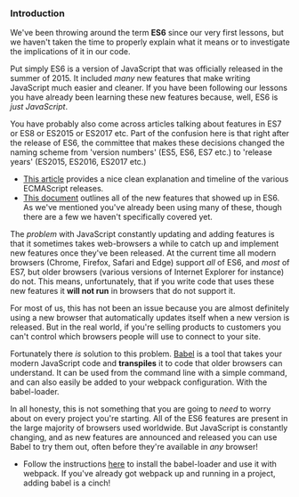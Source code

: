 ### Introduction
We've been throwing around the term __ES6__ since our very first lessons, but we haven't taken the time to properly explain what it means or to investigate the implications of it in our code.

Put simply ES6 is a version of JavaScript that was officially released in the summer of 2015.  It included _many_ new features that make writing JavaScript much easier and cleaner.  If you have been following our lessons you have already been learning these new features because, well, ES6 is _just JavaScript_.

You have probably also come across articles talking about features in ES7 or ES8 or ES2015 or ES2017 etc.  Part of the confusion here is that right after the release of ES6, the committee that makes these decisions changed the naming scheme from 'version numbers' (ES5, ES6, ES7 etc.) to 'release years' (ES2015, ES2016, ES2017 etc.)

- [This article](https://codeburst.io/javascript-wtf-is-es6-es8-es-2017-ecmascript-dca859e4821c) provides a nice clean explanation and timeline of the various ECMAScript releases.
- [This document](https://github.com/lukehoban/es6features) outlines all of the new features that showed up in ES6.  As we've mentioned you've already been using many of these, though there are a few we haven't specifically covered yet.

The _problem_ with JavaScript constantly updating and adding features is that it sometimes takes web-browsers a while to catch up and implement new features once they've been released.  At the current time all modern browsers (Chrome, Firefox, Safari and Edge) support _all_ of ES6, and _most_ of ES7, but older browsers (various versions of Internet Explorer for instance) do not.  This means, unfortunately, that if you write code that uses these new features it __will not run__ in browsers that do not support it.

For most of us, this has not been an issue because you are almost definitely using a new browser that automatically updates itself when a new version is released. But in the real world, if you're selling products to customers you can't control which browsers people will use to connect to your site.

Fortunately there _is_ solution to this problem. [Babel](http://babeljs.io/) is a tool that takes your modern JavaScript code and __transpiles__ it to code that older browsers can understand.  It can be used from the command line with a simple command, and can also easily be added to your webpack configuration. With the babel-loader.

In all honesty, this is not something that you are going to _need_ to worry about on every project you're starting.  All of the ES6 features are present in the large majority of browsers used worldwide.  But JavaScript is constantly changing, and as new features are announced and released you can use Babel to try them out, often before they're available in _any_ browser!

- Follow the instructions [here](https://github.com/babel/babel-loader) to install the babel-loader and use it with webpack.  If you've already got webpack up and running in a project, adding babel is a cinch!
